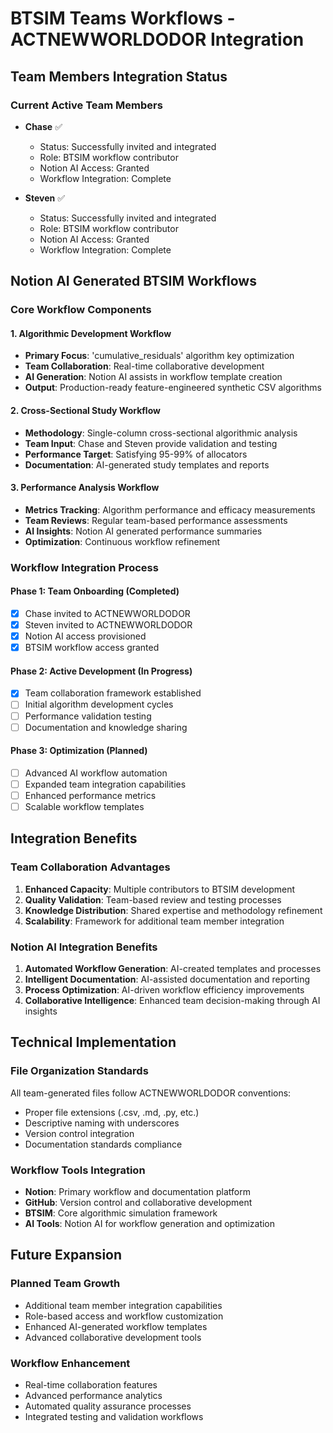 # BTSIM Teams Workflows - ACTNEWWORLDODOR Integration

## Team Members Integration Status

### Current Active Team Members
- **Chase** ✅ 
  - Status: Successfully invited and integrated
  - Role: BTSIM workflow contributor
  - Notion AI Access: Granted
  - Workflow Integration: Complete

- **Steven** ✅
  - Status: Successfully invited and integrated  
  - Role: BTSIM workflow contributor
  - Notion AI Access: Granted
  - Workflow Integration: Complete

## Notion AI Generated BTSIM Workflows

### Core Workflow Components

#### 1. Algorithmic Development Workflow
- **Primary Focus**: 'cumulative_residuals' algorithm key optimization
- **Team Collaboration**: Real-time collaborative development
- **AI Generation**: Notion AI assists in workflow template creation
- **Output**: Production-ready feature-engineered synthetic CSV algorithms

#### 2. Cross-Sectional Study Workflow  
- **Methodology**: Single-column cross-sectional algorithmic analysis
- **Team Input**: Chase and Steven provide validation and testing
- **Performance Target**: Satisfying 95-99% of allocators
- **Documentation**: AI-generated study templates and reports

#### 3. Performance Analysis Workflow
- **Metrics Tracking**: Algorithm performance and efficacy measurements
- **Team Reviews**: Regular team-based performance assessments
- **AI Insights**: Notion AI generated performance summaries
- **Optimization**: Continuous workflow refinement

### Workflow Integration Process

#### Phase 1: Team Onboarding (Completed)
- [x] Chase invited to ACTNEWWORLDODOR
- [x] Steven invited to ACTNEWWORLDODOR  
- [x] Notion AI access provisioned
- [x] BTSIM workflow access granted

#### Phase 2: Active Development (In Progress)
- [x] Team collaboration framework established
- [ ] Initial algorithm development cycles
- [ ] Performance validation testing
- [ ] Documentation and knowledge sharing

#### Phase 3: Optimization (Planned)
- [ ] Advanced AI workflow automation
- [ ] Expanded team integration capabilities
- [ ] Enhanced performance metrics
- [ ] Scalable workflow templates

## Integration Benefits

### Team Collaboration Advantages
1. **Enhanced Capacity**: Multiple contributors to BTSIM development
2. **Quality Validation**: Team-based review and testing processes
3. **Knowledge Distribution**: Shared expertise and methodology refinement
4. **Scalability**: Framework for additional team member integration

### Notion AI Integration Benefits
1. **Automated Workflow Generation**: AI-created templates and processes
2. **Intelligent Documentation**: AI-assisted documentation and reporting
3. **Process Optimization**: AI-driven workflow efficiency improvements
4. **Collaborative Intelligence**: Enhanced team decision-making through AI insights

## Technical Implementation

### File Organization Standards
All team-generated files follow ACTNEWWORLDODOR conventions:
- Proper file extensions (.csv, .md, .py, etc.)
- Descriptive naming with underscores
- Version control integration
- Documentation standards compliance

### Workflow Tools Integration
- **Notion**: Primary workflow and documentation platform
- **GitHub**: Version control and collaborative development
- **BTSIM**: Core algorithmic simulation framework
- **AI Tools**: Notion AI for workflow generation and optimization

## Future Expansion

### Planned Team Growth
- Additional team member integration capabilities
- Role-based access and workflow customization  
- Enhanced AI-generated workflow templates
- Advanced collaborative development tools

### Workflow Enhancement
- Real-time collaboration features
- Advanced performance analytics
- Automated quality assurance processes
- Integrated testing and validation workflows